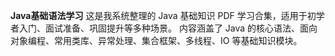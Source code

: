 **Java基础语法学习**
这是我系统整理的 Java 基础知识 PDF 学习合集，适用于初学者入门、面试准备、巩固提升等多种场景。
内容涵盖了 Java 的核心语法、面向对象编程、常用类库、异常处理、集合框架、多线程、IO 等基础知识模块。
